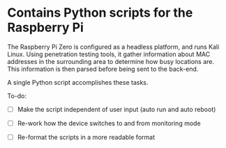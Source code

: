 # Contains Python scripts for the Raspberry Pi

The Raspberry Pi Zero is configured as a headless platform, and runs Kali Linux. Using penetration testing tools, it gather information about MAC addresses in the surrounding area to determine how busy locations are. This information is then parsed before being sent to the back-end.

A single Python script accomplishes these tasks.

To-do:
- [ ] Make the script independent of user input (auto run and auto reboot)
- [ ] Re-work how the device switches to and from monitoring mode
- [ ] Re-format the scripts in a more readable format

